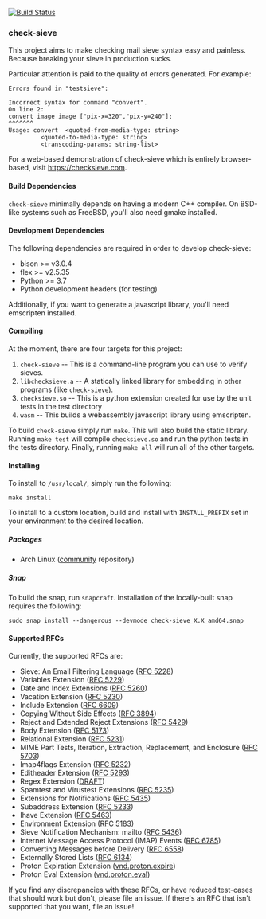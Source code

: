 [![Build Status](https://app.travis-ci.com/dburkart/check-sieve.svg?branch=master)](https://app.travis-ci.com/dburkart/check-sieve)

### check-sieve

This project aims to make checking mail sieve syntax easy and painless. Because breaking your sieve in production sucks.

Particular attention is paid to the quality of errors generated. For example:

```
Errors found in "testsieve":

Incorrect syntax for command "convert".
On line 2:
convert image image ["pix-x=320","pix-y=240"];
^^^^^^^
Usage: convert  <quoted-from-media-type: string>                                      
         <quoted-to-media-type: string>                                        
         <transcoding-params: string-list>  
```

For a web-based demonstration of check-sieve which is entirely browser-based, visit https://checksieve.com.

#### Build Dependencies

`check-sieve` minimally depends on having a modern C++ compiler. On BSD-like systems such as FreeBSD, you'll
also need gmake installed. 

#### Development Dependencies

The following dependencies are required in order to develop check-sieve:

* bison >= v3.0.4
* flex >= v2.5.35
* Python >= 3.7
* Python development headers (for testing)

Additionally, if you want to generate a javascript library, you'll need emscripten installed.

#### Compiling

At the moment, there are four targets for this project:

1. `check-sieve` -- This is a command-line program you can use to verify sieves.
2. `libchecksieve.a` -- A statically linked library for embedding in other programs (like `check-sieve`).
3. `checksieve.so` -- This is a python extension created for use by the unit tests in the test directory
4. `wasm` -- This builds a webassembly javascript library using emscripten.

To build `check-sieve` simply run `make`. This will also build the static library.
Running `make test` will compile `checksieve.so` and run the python tests in the tests directory.
Finally, running `make all` will run all of the other targets.

#### Installing

To install to `/usr/local/`, simply run the following:

```
make install
```

To install to a custom location, build and install with `INSTALL_PREFIX` set in your environment
to the desired location.

##### Packages

* Arch Linux ([community](https://archlinux.org/packages/community/x86_64/check-sieve/) repository)


##### Snap
To build the snap, run `snapcraft`.
Installation of the locally-built snap requires the following:
```
sudo snap install --dangerous --devmode check-sieve_X.X_amd64.snap
```

#### Supported RFCs

Currently, the supported RFCs are:

* Sieve: An Email Filtering Language ([RFC 5228](https://tools.ietf.org/html/rfc5228))
* Variables Extension ([RFC 5229](https://tools.ietf.org/html/rfc5229))
* Date and Index Extensions ([RFC 5260](https://tools.ietf.org/html/rfc5260))
* Vacation Extension ([RFC 5230](https://tools.ietf.org/html/rfc5230))
* Include Extension ([RFC 6609](https://tools.ietf.org/html/rfc6609))
* Copying Without Side Effects ([RFC 3894](https://tools.ietf.org/html/rfc3894))
* Reject and Extended Reject Extensions ([RFC 5429](https://tools.ietf.org/html/rfc5429))
* Body Extension ([RFC 5173](https://tools.ietf.org/html/rfc5173))
* Relational Extension ([RFC 5231](https://tools.ietf.org/html/rfc5231))
* MIME Part Tests, Iteration, Extraction, Replacement, and Enclosure ([RFC 5703](https://tools.ietf.org/html/rfc5703))
* Imap4flags Extension ([RFC 5232](https://tools.ietf.org/html/rfc5232))
* Editheader Extension ([RFC 5293](https://tools.ietf.org/html/rfc5293))
* Regex Extension ([DRAFT](https://tools.ietf.org/html/draft-ietf-sieve-regex-01))
* Spamtest and Virustest Extensions ([RFC 5235](https://tools.ietf.org/html/rfc5235))
* Extensions for Notifications ([RFC 5435](https://tools.ietf.org/html/rfc5435))
* Subaddress Extension ([RFC 5233](https://tools.ietf.org/html/rfc5233))
* Ihave Extension ([RFC 5463](https://tools.ietf.org/html/rfc5463))
* Environment Extension ([RFC 5183](https://tools.ietf.org/html/rfc5183))
* Sieve Notification Mechanism: mailto ([RFC 5436](https://tools.ietf.org/html/rfc5436))
* Internet Message Access Protocol (IMAP) Events ([RFC 6785](https://tools.ietf.org/html/rfc6785))
* Converting Messages before Delivery ([RFC 6558](https://tools.ietf.org/html/rfc6558))
* Externally Stored Lists ([RFC 6134](https://tools.ietf.org/html/rfc6134))
* Proton Expiration Extension ([vnd.proton.expire](https://proton.me/support/sieve-advanced-custom-filters#managing-expiration))
* Proton Eval Extension ([vnd.proton.eval](https://proton.me/support/sieve-advanced-custom-filters#transforming-variables))

If you find any discrepancies with these RFCs, or have reduced test-cases that should work but don't, please file an
issue. If there's an RFC that isn't supported that you want, file an issue!
